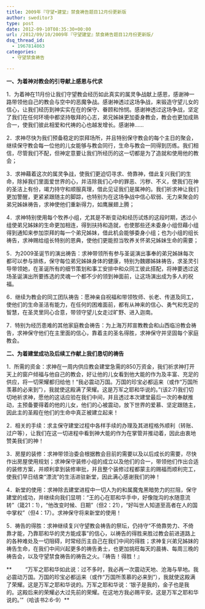 ```yaml
---
title: 2009年『守望•建堂』禁食祷告题目12月份更新版
author: sweditor3
type: post
date: 2012-09-10T08:35:30+00:00
url: /2012/09/10/2009年『守望建堂』禁食祷告题目12月份更新版/
dsq_thread_id:
  - 1967814863
categories:
  - 守望禁食祷告

---
```

**一、为着神对教会的引导献上感恩与代求**
  
1．为着神在11月份让我们守望教会经历如此真实的属灵争战献上感恩，感谢神一路带领他自己的教会与空中的恶魔争战。感谢神透过这场争战，来锻造守望儿女的信心，让我们经历到神实实在在的保守、眷顾和怜悯。感谢神透过这场争战，坚定了我们在任何环境中都坚持敬拜的心志，弟兄姊妹更加委身教会，教会也更加成熟合一，使我们彼此相爱和代祷的心也越发增长。感谢神……
  
2．求神尽快为我们预备稳定的崇拜场所，并且特别保守教会的每个主日的聚会，继续保守教会每一位他的儿女能够与教会同行，生命与教会一同得到历练。我们相信，尽管我们不配，但神定意要让我们所经历的这一切都是为了造就和使用他的教会；
  
3．求神藉着这次的属灵争战，使我们更迫切寻求、倚靠神，借此复兴我们的生命，除掉我们里面爱世界的心，并洁除我们心中的罪恶、污秽、不义，使我们在神的圣洁上有份，竭力持守和顺服真理，借此见证我们是属神的。我们祈求神让我们更加警醒，更紧紧跟随主的脚踪，也特别为在这场争战中信心软弱、无力来聚会的弟兄姊妹祷告，求神使他们重新得力，如鹰展翅上腾；
  
4．求神特别使用每个牧养小组，尤其是不断变动和经历试炼的这段时期，透过小组使弟兄姊妹的生命更加相连，得到扶持和造就，也使那些还未委身小组但藉小组得到通知来参加崇拜的每一个弟兄姊妹，借此机会能够委身小组；也为小组的组长祷告，求神赐给组长特别的恩典，使他们更能担当牧养关怀弟兄姊妹生命的需要；
  
5．为2009圣诞节的演出祷告：求神带领所有参与圣诞演出事奉的弟兄姊妹每次都可以参与排练，保守每位弟兄姊妹身体的健康，特别为魏娜姊妹祷告，求圣灵引导带领她，在圣诞所有的细节策划和事工安排中和众同工彼此搭配，将神要透过这场圣诞演出所要拣选的灵魂一个都不少的领到神面前，让这场演出成为多人的祝福。
  
6．继续为教会的同工团队祷告：愿神亲自祝福和带领牧师、长老、传道及同工，使他们的生命圣洁有能力，在任何的困难面前，都有从神来的信心、勇气和充足的智慧，在圣灵里同心合意，带领守望儿女走过旷野、进入迦南。
  
7．特别为经历患难的其他家庭教会祷告：为上海万邦宣教教会和山西临汾教会祷告，求神保守他们在主里面的信心，靠着主的圣名得胜，求神保守并坚固每个家庭教会。
  
**二、为着建堂成功及后续工作献上我们恳切的祷告**
  
1．所需的资金：求神在一周内供应教会建堂急需的850万资金，我们祈求神打开天上的窗户倾福与他自己的教会，好让他的儿女看到他大能的作为及丰富、充足的供应，将一切荣耀都归给他！“我必震动万国。万国的珍宝必都运来（或作“万国所羡慕的必来到”），我就使这殿满了荣耀。这是万军之耶和华说的。”(该2:7)我们切切地祈求神，愿他的这话应验在我们中间，并且透过本次建堂最后一次的奉献推动，主预备要得着的他的儿女，他们的心被震动，放下世界的爱慕、坚定跟随主，因此主的圣殿在他们的生命中真正被建立起来！
  
2．相关的手续：求主保守建堂过程中各样手续的办理及其进程格外顺利（转账、过户等），让我们在这一切进程中看到神大能的作为在掌管并推动着，因此由衷地赞美我们的神！
  
3．房屋的装修：求神带领治委会根据教会目前的需要以及以后成长的需要，尽快作出房屋使用规划；求神保守装修小组的成立以及他们的合一，带领他们作出合适的装修方案，并顺利拿到装修审批，并且整个装修过程都蒙主的赐福而顺利完工，使我们早日结束“漂流”的生活进驻新堂，因此满心感谢我们的神！
  
4．新堂的使用：求神除去建堂进程中一切人为的和属魔鬼黑暗势力的拦阻，保守建堂的成功，并继续向我们显明：“王的心在耶和华手中，好像陇沟的水随意流转”（箴21：1），“他改变时候、日期”（但2：21），“好叫世人知道至高者在人的国中掌权”（但4：17）。求神保守将来新堂的使用！
  
5．祷告的得胜：求神继续复兴守望教会祷告的祭坛，仍持守“不倚靠势力、不倚靠才能，乃靠耶和华的灵方能成事”的信心，以祷告的得胜来胜过教会前进道路上的各种难处及一切阻碍，时常经历主自己在我们中间的得胜；求神复兴弟兄姊妹的祷告生命，在我们中间兴起更多的祷告勇士，也更加挑旺每天的晨祷、每周三晚的祷告会，以及守望禁食祷告的祷告之火。『祷告！得胜！』

**         “万军之耶和华如此说：过不多时，我必再一次震动天地、沧海与旱地。我必震动万国。万国的珍宝必都运来（或作“万国所羡慕的必来到”），我就使这殿满了荣耀。这是万军之耶和华说的。万军之耶和华说：‘银子是我的，金子也是我的。这殿后来的荣耀必大过先前的荣耀。在这地方我必赐平安。这是万军之耶和华说的。’”（哈该书2:6-9）**